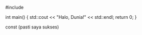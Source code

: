 #include <iostream>

int main() {
    std::cout << "Halo, Dunia!" << std::endl;
    return 0;
}


const (pasti saya sukses)
